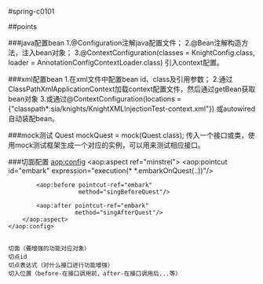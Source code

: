 #spring-c0101

##points

###java配置bean
1.@Configuration注解java配置文件；
2.@Bean注解构造方法，注入bean对象；
3.@ContextConfiguration(classes = KnightConfig.class, loader = AnnotationConfigContextLoader.class)
引入context配置。


###xml配置bean
1.在xml文件中配置bean id、class及引用参数；
2.通过ClassPathXmlApplicationContext加载context配置文件，然后通过getBean获取bean对象
3.或通过@ContextConfiguration(locations = {"classpath*:sia/knights/KnightXMLInjectionTest-context.xml"})
  或autowired自动装配bean。


###mock测试
 Quest mockQuest = mock(Quest.class);
 传入一个接口或类，使用mock测试框架生成一个对应的实例，可以用来测试相应接口。


###切面配置
    <aop:config>
        <aop:aspect ref="minstrel">
            <aop:pointcut id="embark"
                          expression="execution(* *.embarkOnQuest(..))"/>

            <aop:before pointcut-ref="embark"
                        method="singBeforeQuest"/>

            <aop:after pointcut-ref="embark"
                       method="singAfterQuest"/>
        </aop:aspect>
    </aop:config>


    切面（要增强的功能对应对象）
    切点id
    切点表达式（对什么接口进行功能增强）
    切入位置（before-在接口调用前，after-在接口调用后...等）
